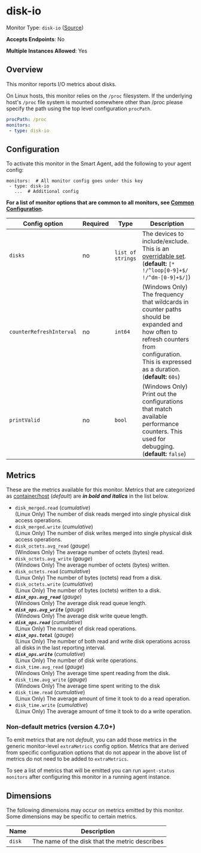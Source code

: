 <!--- GENERATED BY gomplate from scripts/docs/templates/monitor-page.md.tmpl --->

# disk-io

Monitor Type: `disk-io` ([Source](https://github.com/signalfx/signalfx-agent/tree/master/pkg/monitors/diskio))

**Accepts Endpoints**: No

**Multiple Instances Allowed**: Yes

## Overview

This monitor reports I/O metrics about disks.

On Linux hosts, this monitor relies on the `/proc` filesystem.
If the underlying host's `/proc` file system is mounted somewhere other than
/proc please specify the path using the top level configuration `procPath`.

```yaml
procPath: /proc
monitors:
 - type: disk-io
```


## Configuration

To activate this monitor in the Smart Agent, add the following to your
agent config:

```
monitors:  # All monitor config goes under this key
 - type: disk-io
   ...  # Additional config
```

**For a list of monitor options that are common to all monitors, see [Common
Configuration](../monitor-config.md#common-configuration).**


| Config option | Required | Type | Description |
| --- | --- | --- | --- |
| `disks` | no | `list of strings` | The devices to include/exclude. This is an [overridable set](https://docs.signalfx.com/en/latest/integrations/agent/filtering.html#overridable-filters). (**default:** `[* !/^loop[0-9]+$/ !/^dm-[0-9]+$/]`) |
| `counterRefreshInterval` | no | `int64` | (Windows Only) The frequency that wildcards in counter paths should be expanded and how often to refresh counters from configuration. This is expressed as a duration. (**default:** `60s`) |
| `printValid` | no | `bool` | (Windows Only) Print out the configurations that match available performance counters.  This used for debugging. (**default:** `false`) |


## Metrics

These are the metrics available for this monitor.
Metrics that are categorized as
[container/host](https://docs.signalfx.com/en/latest/admin-guide/usage.html#about-custom-bundled-and-high-resolution-metrics)
(*default*) are ***in bold and italics*** in the list below.


 - `disk_merged.read` (*cumulative*)<br>    (Linux Only) The number of disk reads merged into single physical disk access operations.
 - `disk_merged.write` (*cumulative*)<br>    (Linux Only) The number of disk writes merged into single physical disk access operations.
 - `disk_octets.avg_read` (*gauge*)<br>    (Windows Only) The average number of octets (bytes) read.
 - `disk_octets.avg_write` (*gauge*)<br>    (Windows Only) The average number of octets (bytes) written.
 - `disk_octets.read` (*cumulative*)<br>    (Linux Only) The number of bytes (octets) read from a disk.
 - `disk_octets.write` (*cumulative*)<br>    (Linux Only) The number of bytes (octets) written to a disk.
 - ***`disk_ops.avg_read`*** (*gauge*)<br>    (Windows Only) The average disk read queue length.
 - ***`disk_ops.avg_write`*** (*gauge*)<br>    (Windows Only) The average disk write queue length.
 - ***`disk_ops.read`*** (*cumulative*)<br>    (Linux Only) The number of disk read operations.
 - ***`disk_ops.total`*** (*gauge*)<br>    (Linux Only) The number of both read and write disk operations across all disks in the last reporting interval.
 - ***`disk_ops.write`*** (*cumulative*)<br>    (Linux Only) The number of disk write operations.
 - `disk_time.avg_read` (*gauge*)<br>    (Windows Only) The average time spent reading from the disk.
 - `disk_time.avg_write` (*gauge*)<br>    (Windows Only) The average time spent writing to the disk
 - `disk_time.read` (*cumulative*)<br>    (Linux Only) The average amount of time it took to do a read operation.
 - `disk_time.write` (*cumulative*)<br>    (Linux Only) The average amount of time it took to do a write operation.

### Non-default metrics (version 4.7.0+)

To emit metrics that are not _default_, you can add those metrics in the
generic monitor-level `extraMetrics` config option.  Metrics that are derived
from specific configuration options that do not appear in the above list of
metrics do not need to be added to `extraMetrics`.

To see a list of metrics that will be emitted you can run `agent-status
monitors` after configuring this monitor in a running agent instance.

## Dimensions

The following dimensions may occur on metrics emitted by this monitor.  Some
dimensions may be specific to certain metrics.

| Name | Description |
| ---  | ---         |
| `disk` | The name of the disk that the metric describes |



